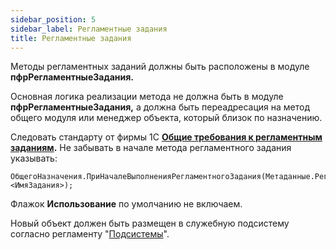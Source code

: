 ```yaml
---
sidebar_position: 5
sidebar_label: Регламентные задания
title: Регламентные задания
---
```

Методы регламентных заданий должны быть расположены в модуле **пфрРегламентныеЗадания.**

Основная логика реализации метода не должна быть в модуле **пфрРегламентныеЗадания,** а должна быть переадресация на метод общего модуля или менеджер объекта, который близок по назначению.

Следовать стандарту от фирмы 1С **[Общие требования к регламентным заданиям](https://its.1c.ru/db/v8std/content/540/hdoc).** Не забывать в начале метода регламентного задания указывать:

```bsl
ОбщегоНазначения.ПриНачалеВыполненияРегламентногоЗадания(Метаданные.РегламентныеЗадания.<ИмяЗадания>);
```

Флажок **Использование** по умолчанию не включаем.

Новый объект должен быть размещен в служебную подсистему согласно регламенту "[Подсистемы](subsystem.md)".
